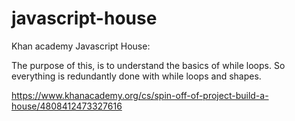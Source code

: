 javascript-house
================

Khan academy Javascript House:

The purpose of this, is to understand the basics of while loops.
So everything is redundantly done with while loops and shapes.


https://www.khanacademy.org/cs/spin-off-of-project-build-a-house/4808412473327616

